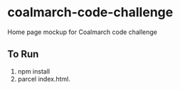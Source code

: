 # coalmarch-code-challenge
Home page mockup for Coalmarch code challenge

## To Run
1. npm install
2. parcel index.html.

